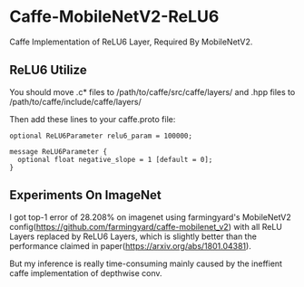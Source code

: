 # Caffe-MobileNetV2-ReLU6
Caffe Implementation of ReLU6 Layer, Required By MobileNetV2.
## ReLU6 Utilize
You should move .c* files to /path/to/caffe/src/caffe/layers/ and .hpp files to /path/to/caffe/include/caffe/layers/

Then add these lines to your caffe.proto file:

```
optional ReLU6Parameter relu6_param = 100000;
```
```
message ReLU6Parameter {
  optional float negative_slope = 1 [default = 0];
}
```
## Experiments On ImageNet
I got top-1 error of 28.208% on imagenet using farmingyard's MobileNetV2 config(https://github.com/farmingyard/caffe-mobilenet_v2) with all ReLU Layers replaced by ReLU6 Layers, which is slightly better than the performance claimed in paper(https://arxiv.org/abs/1801.04381).

But my inference is really time-consuming mainly caused by the ineffient caffe implementation of depthwise conv.

